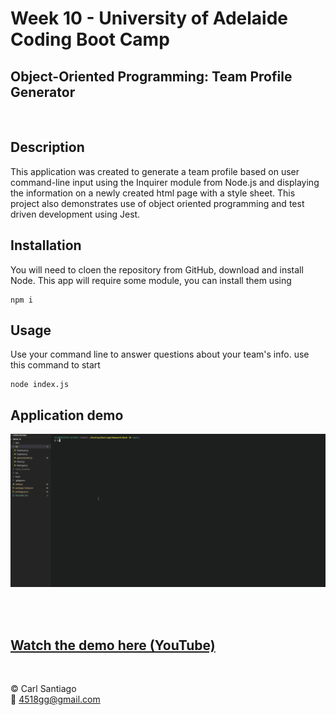 # Week 10 - University of Adelaide Coding Boot Camp

## Object-Oriented Programming: Team Profile Generator

<br/>

## Description

This application was created to generate a team profile based on user command-line input using the Inquirer module from Node.js and displaying the information on a newly created html page with a style sheet. This project also demonstrates use of object oriented programming and test driven development using Jest.

## Installation

You will need to cloen the repository from GitHub, download and install Node.
This app will require some module, you can install them using

```
npm i
```

## Usage

Use your command line to answer questions about your team's info. use this command to start

```
node index.js
```

## Application demo

![Demo](./src/demo.gif)

<br/>
<br/>

## [Watch the demo here (YouTube)](https://youtu.be/uzSlSKPGT-Q)

<br/>

© Carl Santiago\
📧 4518gg@gmail.com
